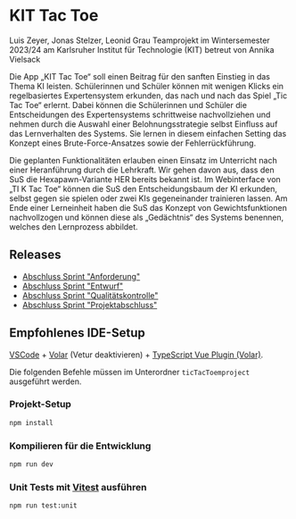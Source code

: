 # KIT Tac Toe
Luis Zeyer, Jonas Stelzer, Leonid Grau
Teamprojekt im Wintersemester 2023/24
am Karlsruher Institut für Technologie (KIT)
betreut von Annika Vielsack

Die App „KIT Tac Toe“ soll einen Beitrag für den sanften Einstieg in das Thema KI
leisten. Schülerinnen und Schüler können mit wenigen Klicks ein regelbasiertes Expertensystem
erkunden, das nach und nach das Spiel „Tic Tac Toe“ erlernt. Dabei können
die Schülerinnen und Schüler die Entscheidungen des Expertensystems schrittweise nachvollziehen
und nehmen durch die Auswahl einer Belohnungsstrategie selbst Einfluss auf
das Lernverhalten des Systems. Sie lernen in diesem einfachen Setting das Konzept eines
Brute-Force-Ansatzes sowie der Fehlerrückführung.

Die geplanten Funktionalitäten erlauben einen Einsatz im Unterricht nach einer Heranführung
durch die Lehrkraft. Wir gehen davon aus, dass den SuS die Hexapawn-Variante
HER bereits bekannt ist. Im Webinterface von „TI K Tac Toe“ können die SuS den Entscheidungsbaum
der KI erkunden, selbst gegen sie spielen oder zwei KIs gegeneinander
trainieren lassen. Am Ende einer Lerneinheit haben die SuS das Konzept von Gewichtsfunktionen
nachvollzogen und können diese als „Gedächtnis“ des Systems benennen, welches
den Lernprozess abbildet.

## Releases
* [Abschluss Sprint "Anforderung"](https://github.com/idlaviV/ticTacToeamprojekt/releases/tag/v0.1-anforderung)
* [Abschluss Sprint "Entwurf"](https://github.com/idlaviV/ticTacToeamprojekt/releases/tag/v1.0-entwurf)
* [Abschluss Sprint "Qualitätskontrolle"](https://github.com/idlaviV/ticTacToeamprojekt/releases/tag/v2.0-qualitaetskontrolle)
* [Abschluss Sprint "Projektabschluss"](https://github.com/idlaviV/ticTacToeamprojekt/releases/tag/v3.0-projektabschluss)

## Empfohlenes IDE-Setup

[VSCode](https://code.visualstudio.com/) + [Volar](https://marketplace.visualstudio.com/items?itemName=Vue.volar) (Vetur deaktivieren) + [TypeScript Vue Plugin (Volar)](https://marketplace.visualstudio.com/items?itemName=Vue.vscode-typescript-vue-plugin).

Die folgenden Befehle müssen im Unterordner `ticTacToemproject` ausgeführt werden.

### Projekt-Setup

```sh
npm install
```

### Kompilieren für die Entwicklung

```sh
npm run dev
```


### Unit Tests mit [Vitest](https://vitest.dev/) ausführen

```sh
npm run test:unit
```
